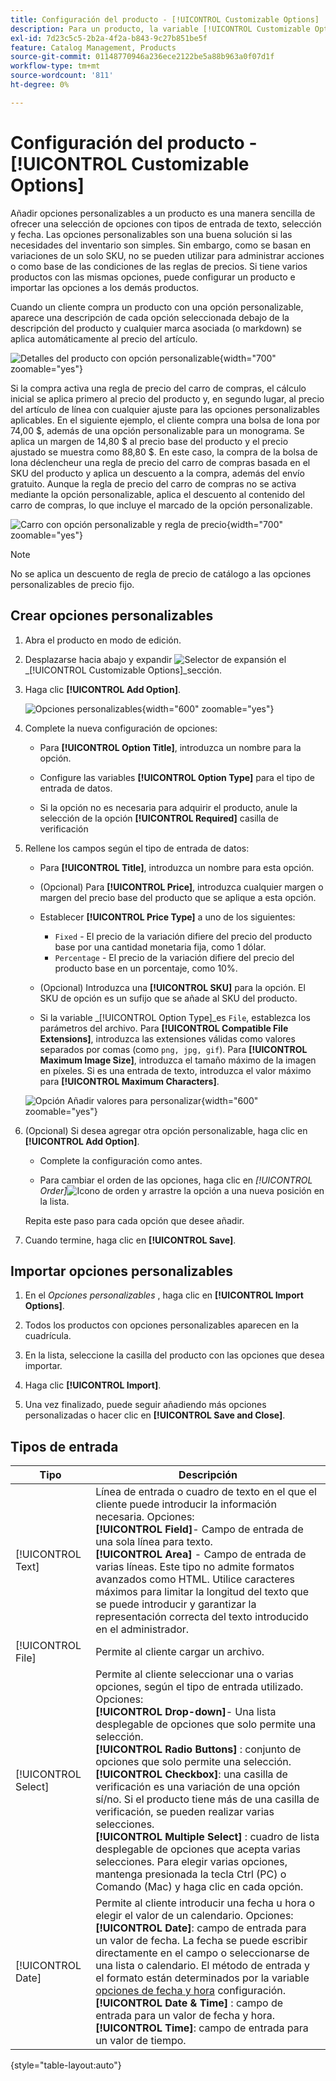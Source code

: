 ```yaml
---
title: Configuración del producto - [!UICONTROL Customizable Options]
description: Para un producto, la variable [!UICONTROL Customizable Options] La configuración de le permite ofrecer una selección de opciones con tipos de entrada de texto, selección y fecha.
exl-id: 7d23c5c5-2b2a-4f2a-b843-9c27b851be5f
feature: Catalog Management, Products
source-git-commit: 01148770946a236ece2122be5a88b963a0f07d1f
workflow-type: tm+mt
source-wordcount: '811'
ht-degree: 0%

---
```


# Configuración del producto - [!UICONTROL Customizable Options]

Añadir opciones personalizables a un producto es una manera sencilla de ofrecer una selección de opciones con tipos de entrada de texto, selección y fecha. Las opciones personalizables son una buena solución si las necesidades del inventario son simples. Sin embargo, como se basan en variaciones de un solo SKU, no se pueden utilizar para administrar acciones o como base de las condiciones de las reglas de precios. Si tiene varios productos con las mismas opciones, puede configurar un producto e importar las opciones a los demás productos.

Cuando un cliente compra un producto con una opción personalizable, aparece una descripción de cada opción seleccionada debajo de la descripción del producto y cualquier marca asociada (o markdown) se aplica automáticamente al precio del artículo.

![Detalles del producto con opción personalizable](./assets/storefront-customizable-option-product-detail.png){width="700" zoomable="yes"}

Si la compra activa una regla de precio del carro de compras, el cálculo inicial se aplica primero al precio del producto y, en segundo lugar, al precio del artículo de línea con cualquier ajuste para las opciones personalizables aplicables. En el siguiente ejemplo, el cliente compra una bolsa de lona por 74,00 $, además de una opción personalizable para un monograma. Se aplica un margen de 14,80 $ al precio base del producto y el precio ajustado se muestra como 88,80 $. En este caso, la compra de la bolsa de lona déclencheur una regla de precio del carro de compras basada en el SKU del producto y aplica un descuento a la compra, además del envío gratuito. Aunque la regla de precio del carro de compras no se activa mediante la opción personalizable, aplica el descuento al contenido del carro de compras, lo que incluye el marcado de la opción personalizable.

![Carro con opción personalizable y regla de precio](./assets/storefront-customizable-option-cart-price-rule.png){width="700" zoomable="yes"}

>[!NOTE]
>
>No se aplica un descuento de regla de precio de catálogo a las opciones personalizables de precio fijo.

## Crear opciones personalizables

1. Abra el producto en modo de edición.

1. Desplazarse hacia abajo y expandir ![Selector de expansión](../assets/icon-display-expand.png) el _[!UICONTROL Customizable Options]_sección.

1. Haga clic **[!UICONTROL Add Option]**.

   ![Opciones personalizables](./assets/product-customizable-options.png){width="600" zoomable="yes"}

1. Complete la nueva configuración de opciones:

   - Para **[!UICONTROL Option Title]**, introduzca un nombre para la opción.

   - Configure las variables **[!UICONTROL Option Type]** para el tipo de entrada de datos.

   - Si la opción no es necesaria para adquirir el producto, anule la selección de la opción **[!UICONTROL Required]** casilla de verificación

1. Rellene los campos según el tipo de entrada de datos:

   - Para **[!UICONTROL Title]**, introduzca un nombre para esta opción.

   - (Opcional) Para **[!UICONTROL Price]**, introduzca cualquier margen o margen del precio base del producto que se aplique a esta opción.

   - Establecer **[!UICONTROL Price Type]** a uno de los siguientes:

      - `Fixed` - El precio de la variación difiere del precio del producto base por una cantidad monetaria fija, como 1 dólar.
      - `Percentage` - El precio de la variación difiere del precio del producto base en un porcentaje, como 10%.

   - (Opcional) Introduzca una **[!UICONTROL SKU]** para la opción. El SKU de opción es un sufijo que se añade al SKU del producto.

   - Si la variable _[!UICONTROL Option Type]_es `File`, establezca los parámetros del archivo. Para **[!UICONTROL Compatible File Extensions]**, introduzca las extensiones válidas como valores separados por comas (como `png, jpg, gif`). Para **[!UICONTROL Maximum Image Size]**, introduzca el tamaño máximo de la imagen en píxeles. Si es una entrada de texto, introduzca el valor máximo para **[!UICONTROL Maximum Characters]**.

   ![Opción Añadir valores para personalizar](./assets/product-customizable-options-add-values.png){width="600" zoomable="yes"}

1. (Opcional) Si desea agregar otra opción personalizable, haga clic en **[!UICONTROL Add Option]**.

   - Complete la configuración como antes.

   - Para cambiar el orden de las opciones, haga clic en _[!UICONTROL Order]_![Icono de orden](../assets/icon-sort-order.png) y arrastre la opción a una nueva posición en la lista.

   Repita este paso para cada opción que desee añadir.

1. Cuando termine, haga clic en **[!UICONTROL Save]**.

## Importar opciones personalizables

1. En el _Opciones personalizables_ , haga clic en **[!UICONTROL Import Options]**.


1. Todos los productos con opciones personalizables aparecen en la cuadrícula.

1. En la lista, seleccione la casilla del producto con las opciones que desea importar.

1. Haga clic **[!UICONTROL Import]**.

1. Una vez finalizado, puede seguir añadiendo más opciones personalizadas o hacer clic en **[!UICONTROL Save and Close]**.

## Tipos de entrada

| Tipo | Descripción |
|---------------------|---------------|
| [!UICONTROL Text] | Línea de entrada o cuadro de texto en el que el cliente puede introducir la información necesaria. Opciones:<br />**[!UICONTROL Field]**- Campo de entrada de una sola línea para texto.<br />**[!UICONTROL Area]** - Campo de entrada de varias líneas. Este tipo no admite formatos avanzados como HTML. Utilice caracteres máximos para limitar la longitud del texto que se puede introducir y garantizar la representación correcta del texto introducido en el administrador. |
| [!UICONTROL File] | Permite al cliente cargar un archivo. |
| [!UICONTROL Select] | Permite al cliente seleccionar una o varias opciones, según el tipo de entrada utilizado. Opciones:<br />**[!UICONTROL Drop-down]**- Una lista desplegable de opciones que solo permite una selección.<br />**[!UICONTROL Radio Buttons]** : conjunto de opciones que solo permite una selección.<br />**[!UICONTROL Checkbox]**: una casilla de verificación es una variación de una opción sí/no. Si el producto tiene más de una casilla de verificación, se pueden realizar varias selecciones.<br />**[!UICONTROL Multiple Select]** : cuadro de lista desplegable de opciones que acepta varias selecciones. Para elegir varias opciones, mantenga presionada la tecla Ctrl (PC) o Comando (Mac) y haga clic en cada opción. |
| [!UICONTROL Date] | Permite al cliente introducir una fecha u hora o elegir el valor de un calendario. Opciones: <br />**[!UICONTROL Date]**: campo de entrada para un valor de fecha. La fecha se puede escribir directamente en el campo o seleccionarse de una lista o calendario. El método de entrada y el formato están determinados por la variable [opciones de fecha y hora](attributes-input-types.md#date-and-time-options) configuración.<br />**[!UICONTROL Date & Time]** : campo de entrada para un valor de fecha y hora.<br />**[!UICONTROL Time]**: campo de entrada para un valor de tiempo. |

{style="table-layout:auto"}
